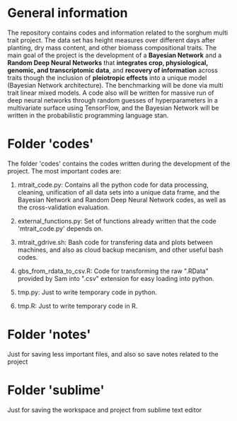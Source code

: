 # General information

The repository contains codes and information related to the sorghum multi trait project. The data set has height measures over different days after planting, dry mass content, and other biomass compositional traits. The main goal of the project is the development of a **Bayesian Network** and a **Random Deep Neural Networks** that **integrates crop, physiological, genomic, and transcriptomic data**, and **recovery of information** across traits though the inclusion of **pleiotropic effects** into a unique model (Bayesian Network architecture). The benchmarking will be done via multi trait linear mixed models. A code also will be written for massive run of deep neural networks through random guesses of hyperparameters in a multivariate surface using TensorFlow, and the Bayesian Network will be written in the probabilistic programming language stan.
# Folder 'codes'

The folder 'codes' contains the codes written during the development of the project. The most important codes are:

1. mtrait_code.py: Contains all the python code for data processing, cleaning, unification of all data sets into a unique data frame, and the Bayesian Network and Random Deep Neural Network codes, as well as the cross-validation evaluation.

2. external_functions.py: Set of functions already written that the code 'mtrait_code.py' depends on.

3. mtrait_gdrive.sh: Bash code for transfering data and plots between machines, and also as cloud backup mecanism, and other useful bash codes.

4. gbs_from_rdata_to_csv.R: Code for transforming the raw ".RData" provided by Sam into ".csv" extension for easy loading into python.

5. tmp.py: Just to write temporary code in python.

6. tmp.R: Just to write temporary code in R.

# Folder 'notes'

Just for saving less important files, and also so save notes related to the project

# Folder 'sublime'

Just for saving the workspace and project from sublime text editor





